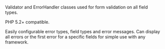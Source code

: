 Validator and ErrorHandler classes used for form validation on all field types.

PHP 5.2+ compatible.

Easily configurable error types, field types and error messages.
Can display all errors or the first error for a specific fields for simple use with any framework.